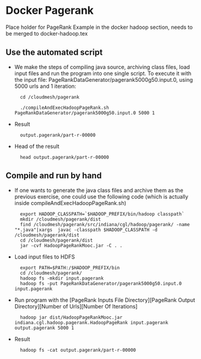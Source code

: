 # Docker Pagerank

Place holder for PageRank Example in the docker hadoop section, needs to be merged to docker-hadoop.tex

## Use the automated script
* We make the steps of compiling java source, archiving class files, load input files and run the program into one single script. To execute it with the input file: PageRankDataGenerator/pagerank5000g50.input.0, using 5000 urls and 1 iteration:
		
		cd /cloudmesh/pagerank

		./compileAndExecHadoopPageRank.sh PageRankDataGenerator/pagerank5000g50.input.0 5000 1
		
* Result

		output.pagerank/part-r-00000

* Head of the result

		head output.pagerank/part-r-00000

## Compile and run by hand
* If one wants to generate the java class files and archive them as the previous exercise, one could use the following code (which is actually inside compileAndExecHadoopPageRank.sh)

		export HADOOP_CLASSPATH=`$HADOOP_PREFIX/bin/hadoop classpath`
		mkdir /cloudmesh/pagerank/dist
		find /cloudmesh/pagerank/src/indiana/cgl/hadoop/pagerank/ -name "*.java"|xargs  javac -classpath $HADOOP_CLASSPATH -d /cloudmesh/pagerank/dist
		cd /cloudmesh/pagerank/dist
		jar -cvf HadoopPageRankMooc.jar -C . .

* Load input files to HDFS

		export PATH=$PATH:/$HADOOP_PREFIX/bin
		cd /cloudmesh/pagerank/
		hadoop fs -mkdir input.pagerank
		hadoop fs -put PageRankDataGenerator/pagerank5000g50.input.0 input.pagerank
		
* Run program with the [PageRank Inputs File Directory][PageRank Output Directory][Number of Urls][Number Of Iterations]
		
		hadoop jar dist/HadoopPageRankMooc.jar indiana.cgl.hadoop.pagerank.HadoopPageRank input.pagerank output.pagerank 5000 1

* Result
		
		hadoop fs -cat output.pagerank/part-r-00000
		
